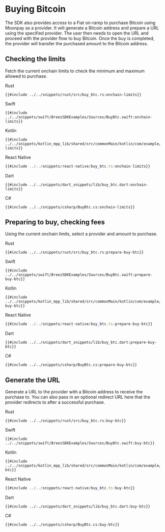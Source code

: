 # Buying Bitcoin

The SDK also provides access to a Fiat on-ramp to purchase Bitcoin using Moonpay as a provider. It will generate a Bitcoin address and prepare a URL using the specified provider. The user then needs to open the URL and proceed with the provider flow to buy Bitcoin. Once the buy is completed, the provider will transfer the purchased amount to the Bitcoin address.

## Checking the limits

Fetch the current onchain limits to check the minimum and maximum allowed to purchase.

<custom-tabs category="lang">

<div slot="title">Rust</div>
<section>

```rust,ignore
{{#include ../../snippets/rust/src/buy_btc.rs:onchain-limits}}
```
</section>

<div slot="title">Swift</div>
<section>

```swift,ignore
{{#include ../../snippets/swift/BreezSDKExamples/Sources/BuyBtc.swift:onchain-limits}}
```
</section>

<div slot="title">Kotlin</div>
<section>

```kotlin,ignore
{{#include ../../snippets/kotlin_mpp_lib/shared/src/commonMain/kotlin/com/example/kotlinmpplib/BuyBtc.kt:onchain-limits}}
```
</section>

<div slot="title">React Native</div>
<section>

```typescript
{{#include ../../snippets/react-native/buy_btc.ts:onchain-limits}}
```
</section>

<div slot="title">Dart</div>
<section>

```dart,ignore
{{#include ../../snippets/dart_snippets/lib/buy_btc.dart:onchain-limits}}
```
</section>

<div slot="title">C#</div>
<section>

```cs,ignore
{{#include ../../snippets/csharp/BuyBtc.cs:onchain-limits}}
```
</section>
</custom-tabs>

## Preparing to buy, checking fees

Using the current onchain limits, select a provider and amount to purchase.

<custom-tabs category="lang">

<div slot="title">Rust</div>
<section>

```rust,ignore
{{#include ../../snippets/rust/src/buy_btc.rs:prepare-buy-btc}}
```
</section>

<div slot="title">Swift</div>
<section>

```swift,ignore
{{#include ../../snippets/swift/BreezSDKExamples/Sources/BuyBtc.swift:prepare-buy-btc}}
```
</section>

<div slot="title">Kotlin</div>
<section>

```kotlin,ignore
{{#include ../../snippets/kotlin_mpp_lib/shared/src/commonMain/kotlin/com/example/kotlinmpplib/BuyBtc.kt:prepare-buy-btc}}
```
</section>

<div slot="title">React Native</div>
<section>

```typescript
{{#include ../../snippets/react-native/buy_btc.ts:prepare-buy-btc}}
```
</section>

<div slot="title">Dart</div>
<section>

```dart,ignore
{{#include ../../snippets/dart_snippets/lib/buy_btc.dart:prepare-buy-btc}}
```
</section>

<div slot="title">C#</div>
<section>

```cs,ignore
{{#include ../../snippets/csharp/BuyBtc.cs:prepare-buy-btc}}
```
</section>
</custom-tabs>

## Generate the URL

Generate a URL to the provider with a Bitcoin address to receive the purchase to. You can also pass in an optional redirect URL here that the provider redirects to after a successful purchase.

<custom-tabs category="lang">

<div slot="title">Rust</div>
<section>

```rust,ignore
{{#include ../../snippets/rust/src/buy_btc.rs:buy-btc}}
```
</section>

<div slot="title">Swift</div>
<section>

```swift,ignore
{{#include ../../snippets/swift/BreezSDKExamples/Sources/BuyBtc.swift:buy-btc}}
```
</section>

<div slot="title">Kotlin</div>
<section>

```kotlin,ignore
{{#include ../../snippets/kotlin_mpp_lib/shared/src/commonMain/kotlin/com/example/kotlinmpplib/BuyBtc.kt:buy-btc}}
```
</section>

<div slot="title">React Native</div>
<section>

```typescript
{{#include ../../snippets/react-native/buy_btc.ts:buy-btc}}
```
</section>

<div slot="title">Dart</div>
<section>

```dart,ignore
{{#include ../../snippets/dart_snippets/lib/buy_btc.dart:buy-btc}}
```
</section>

<div slot="title">C#</div>
<section>

```cs,ignore
{{#include ../../snippets/csharp/BuyBtc.cs:buy-btc}}
```
</section>
</custom-tabs>
